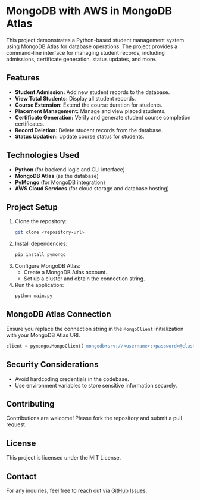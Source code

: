 # MongoDB with AWS in MongoDB Atlas

This project demonstrates a Python-based student management system using MongoDB Atlas for database operations. The project provides a command-line interface for managing student records, including admissions, certificate generation, status updates, and more.

## Features
- **Student Admission:** Add new student records to the database.
- **View Total Students:** Display all student records.
- **Course Extension:** Extend the course duration for students.
- **Placement Management:** Manage and view placed students.
- **Certificate Generation:** Verify and generate student course completion certificates.
- **Record Deletion:** Delete student records from the database.
- **Status Updation:** Update course status for students.

## Technologies Used
- **Python** (for backend logic and CLI interface)
- **MongoDB Atlas** (as the database)
- **PyMongo** (for MongoDB integration)
- **AWS Cloud Services** (for cloud storage and database hosting)

## Project Setup
1. Clone the repository:
   ```bash
   git clone <repository-url>
   ```
2. Install dependencies:
   ```bash
   pip install pymongo
   ```
3. Configure MongoDB Atlas:
   - Create a MongoDB Atlas account.
   - Set up a cluster and obtain the connection string.
4. Run the application:
   ```bash
   python main.py
   ```

## MongoDB Atlas Connection
Ensure you replace the connection string in the `MongoClient` initialization with your MongoDB Atlas URI.

```python
client = pymongo.MongoClient('mongodb+srv://<username>:<password>@cluster0.gvtwd.mongodb.net/', tlsAllowInvalidCertificates=True)
```

## Security Considerations
- Avoid hardcoding credentials in the codebase.
- Use environment variables to store sensitive information securely.

## Contributing
Contributions are welcome! Please fork the repository and submit a pull request.

## License
This project is licensed under the MIT License.

## Contact
For any inquiries, feel free to reach out via [GitHub Issues](https://github.com/yourusername/mongodb-aws/issues).

